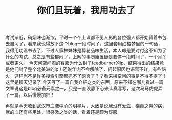 ﻿---
layout: post
title: 你们且玩着，我用功去了
---
考试渐近，硝烟味也渐浓，平时一个个上课都不见人影的各位强人都开始背着书包去自习了，看来我也得放下这个blog一段时间了，这里套用红楼梦里的一句话，我得用功温书去了，不过人家林妹妹是葬花品味生活，本人却是要对付这不知为了什么的考试，总之是有些郁闷了，上网的事勿庸置疑是要停一段时间了，一个月？或者更久。 今天问空间商的客服为什么封了feedburner的ip，结果得出的结果竟是他们封了整个北美洲的ip！还说年内不会解除了，问起原因也语焉不详，有些恼火，这样岂不是许多搜索引擎都抓不了网页了？？看来换空间的事是不得不提了！这里是聊天记录了 今天写了一篇自我介绍之类的东西，原来不知在哪儿看过一篇文章说这是blog必备元素之一，只是一直没静下心来认真写写，这次马马虎虎弄了一篇，以后慢慢加把！

再就是今天收到武汉市血液中心的明星片，大致是说我没有爱滋，梅毒之类的病，献的血还有些用处，很感激之类的话，看着还是颇为舒服